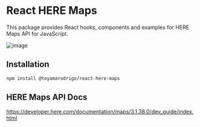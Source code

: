 # React HERE Maps

This package provides React hooks, components and examples for HERE Maps API for JavaScript.

![image](https://user-images.githubusercontent.com/41844101/221042793-070b16eb-dfdd-420a-bdcb-7b46628557fd.png)

## Installation

```bash
npm install @toyamarodrigo/react-here-maps
```

## HERE Maps API Docs

<https://developer.here.com/documentation/maps/3.1.38.0/dev_guide/index.html>

